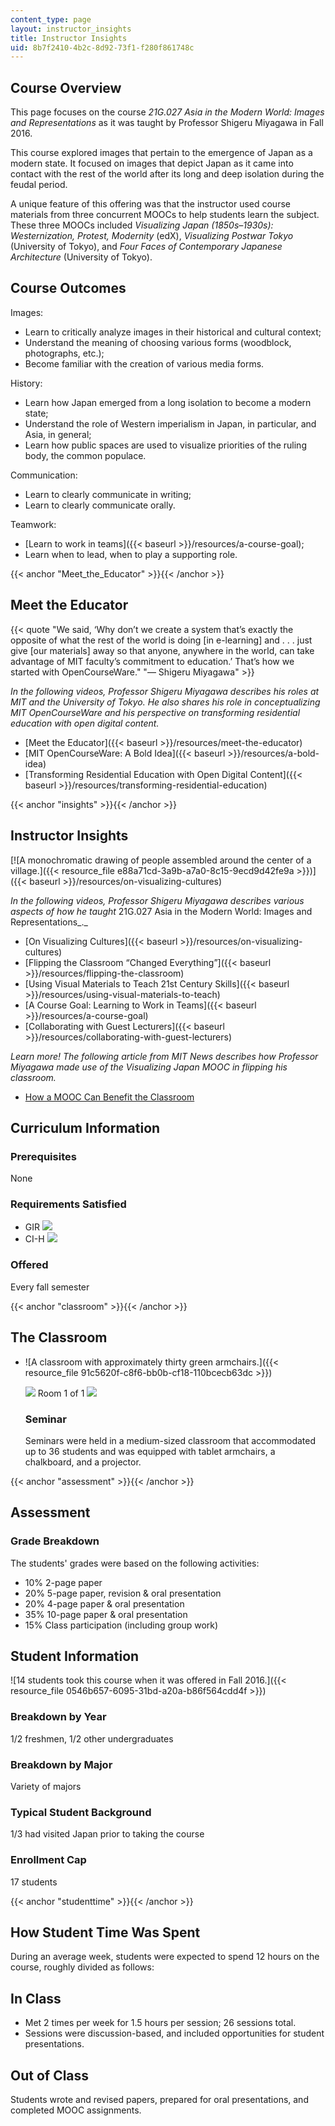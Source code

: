 ```yaml
---
content_type: page
layout: instructor_insights
title: Instructor Insights
uid: 8b7f2410-4b2c-8d92-73f1-f280f861748c
---
```


Course Overview
---------------

This page focuses on the course _21G.027 Asia in the Modern World: Images and Representations_ as it was taught by Professor Shigeru Miyagawa in Fall 2016.

This course explored images that pertain to the emergence of Japan as a modern state. It focused on images that depict Japan as it came into contact with the rest of the world after its long and deep isolation during the feudal period.

A unique feature of this offering was that the instructor used course materials from three concurrent MOOCs to help students learn the subject. These three MOOCs included _Visualizing Japan (1850s–1930s): Westernization, Protest, Modernity_ (edX), _Visualizing Postwar Tokyo_ (University of Tokyo), and _Four Faces of Contemporary Japanese Architecture_ (University of Tokyo).

Course Outcomes
---------------

Images:

*   Learn to critically analyze images in their historical and cultural context;
*   Understand the meaning of choosing various forms (woodblock, photographs, etc.);
*   Become familiar with the creation of various media forms.

History:

*   Learn how Japan emerged from a long isolation to become a modern state;
*   Understand the role of Western imperialism in Japan, in particular, and Asia, in general;
*   Learn how public spaces are used to visualize priorities of the ruling body, the common populace.

Communication:

*   Learn to clearly communicate in writing;
*   Learn to clearly communicate orally.

Teamwork:

*   [Learn to work in teams]({{< baseurl >}}/resources/a-course-goal);
*   Learn when to lead, when to play a supporting role.

{{< anchor "Meet_the_Educator" >}}{{< /anchor >}}

Meet the Educator
-----------------

{{< quote "We said, ‘Why don’t we create a system that’s exactly the opposite of what the rest of the world is doing [in e-learning] and . . . just give [our materials] away so that anyone, anywhere in the world, can take advantage of MIT faculty’s commitment to education.’ That’s how we started with OpenCourseWare." "— Shigeru Miyagawa" >}}

_In the following videos, Professor Shigeru Miyagawa describes his roles at MIT and the University of Tokyo. He also shares his role in conceptualizing MIT OpenCourseWare and his perspective on transforming residential education with open digital content._

*   [Meet the Educator]({{< baseurl >}}/resources/meet-the-educator)
*   [MIT OpenCourseWare: A Bold Idea]({{< baseurl >}}/resources/a-bold-idea)
*   [Transforming Residential Education with Open Digital Content]({{< baseurl >}}/resources/transforming-residential-education)

{{< anchor "insights" >}}{{< /anchor >}}

Instructor Insights
-------------------

[![A monochromatic drawing of people assembled around the center of a village.]({{< resource_file e88a71cd-3a9b-a7a0-8c15-9ecd9d42fe9a >}})]({{< baseurl >}}/resources/on-visualizing-cultures)

_In the following videos, Professor Shigeru Miyagawa describes various aspects of how he taught_ 21G.027 Asia in the Modern World: Images and Representations_._

*   [On Visualizing Cultures]({{< baseurl >}}/resources/on-visualizing-cultures)
*   [Flipping the Classroom “Changed Everything”]({{< baseurl >}}/resources/flipping-the-classroom)
*   [Using Visual Materials to Teach 21st Century Skills]({{< baseurl >}}/resources/using-visual-materials-to-teach)
*   [A Course Goal: Learning to Work in Teams]({{< baseurl >}}/resources/a-course-goal)
*   [Collaborating with Guest Lecturers]({{< baseurl >}}/resources/collaborating-with-guest-lecturers)

_Learn more! The following article from MIT News describes how Professor Miyagawa made use of the Visualizing Japan MOOC in flipping his classroom._

*   [How a MOOC Can Benefit the Classroom](http://news.mit.edu/2014/mooc-sees-its-greatest-impact-classroom-mit-1114)

Curriculum Information
----------------------

### Prerequisites

None

### Requirements Satisfied

*   GIR ![](/images/educator/icon-question-gir.png)
*   CI-H ![](/images/educator/icon-question-cih.png)

### Offered

Every fall semester

{{< anchor "classroom" >}}{{< /anchor >}}

The Classroom
-------------

*   ![A classroom with approximately thirty green armchairs.]({{< resource_file 91c5620f-c8f6-bb0b-cf18-110bcecb63dc >}})
    
    ![](/images/educator/classroom_prev_dim.png) Room 1 of 1 ![](/images/educator/classroom_next_dim.png)
    
    ### Seminar
    
    Seminars were held in a medium-sized classroom that accommodated up to 36 students and was equipped with tablet armchairs, a chalkboard, and a projector.
    

{{< anchor "assessment" >}}{{< /anchor >}}

Assessment
----------

### Grade Breakdown

The students' grades were based on the following activities:

- 10% 2-page paper
- 20% 5-page paper, revision & oral presentation
- 20% 4-page paper & oral presentation
- 35% 10-page paper & oral presentation
- 15% Class participation (including group work)

Student Information
-------------------

![14 students took this course when it was offered in Fall 2016.]({{< resource_file 0546b657-6095-31bd-a20a-b86f564cdd4f >}})

### Breakdown by Year

1/2 freshmen, 1/2 other undergraduates

### Breakdown by Major

Variety of majors

### Typical Student Background

1/3 had visited Japan prior to taking the course

### Enrollment Cap

17 students

{{< anchor "studenttime" >}}{{< /anchor >}}

How Student Time Was Spent
--------------------------

During an average week, students were expected to spend 12 hours on the course, roughly divided as follows:

In Class
--------

*   Met 2 times per week for 1.5 hours per session; 26 sessions total.
*   Sessions were discussion-based, and included opportunities for student presentations.

Out of Class
------------

Students wrote and revised papers, prepared for oral presentations, and completed MOOC assignments.